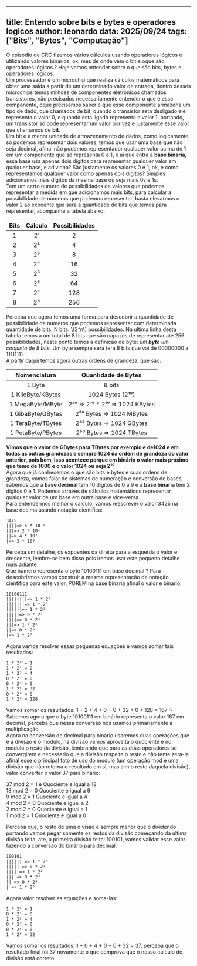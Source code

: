  ---

title: Entendo sobre bits e bytes e operadores logicos
author: leonardo
data: 2025/09/24
tags: ["Bits", "Bytes", "Computação"]
---

O episodio de CRC fizemos vários cálculos usando operadores lógicos e utilizando valores binários, ok, mas de onde vem o bit e oque são operadores lógicos ? Hoje vamos entender sobre o que são bits, bytes e operadores lógicos.  
Um processador é um microchip que realiza cálculos matemáticos para obter uma saída a partir de um determinado valor de entrada, dentro desses microchips temos milhões de componentes eletrônicos chamados transistores, não precisados necessariamente entender o que é esse componente, oque precisamos saber e que esse componente armazena um tipo de dado, que chamados de bit, quando o transistor esta desligado ele representa o valor 0, e quando esta ligado representa o valor 1, portando, um transistor só pode representar um valor por vez e justamente esse valor que chamamos de **bit**.  
Um bit e a menor unidade de armazenamento de dados, como logicamente só podemos representar dois valores, temos que usar uma base que não seja decimal, afinal não podemos representador qualquer valor acima de 1 em um componente que só representa 0 e 1, é ai que entra a **base binaria**, essa base usa apenas dois dígitos para representar qualquer valor em qualquer base, e adivinha? São justamente os valores 0 e 1, ok, e como representamos qualquer valor como apenas dois dígitos? Simples adicionamos mais dígitos da mesma base ou seja mais 0s e 1s.  
Tem um certo numero de possibilidades de valores que podemos representar a medida em que adicionamos mais bits, para calcular a possibilidade de números que podemos representar, basta elevarmos o valor 2 ao expoente que sera a quantidade de bits que temos para representar, acompanhe a tabela abaixo:  

| Bits | Cálculo | Possibilidades |
| :----: | :-------: | :--------------: |
| 1    | 2¹      | 2              |
| 2    | 2²      | 4              |
| 3    | 2³      | 8              |
| 4    | 2⁴      | 16             |
| 5    | 2⁵      | 32             |
| 6    | 2⁶      | 64             |
| 7    | 2⁷      | 128            |
| 8    | 2⁸      | 256            |

Perceba que agora temos uma forma para descobrir a quantidade de possibilidade de números que podemos representar com determinada quantidade de bits, N bits: \\(2^n\\) possibilidades. Na ultima linha desta tabela temos a um total de 8 bits que são capazes de representar até 256 possibilidades, neste ponto temos a definição de byte: *um **byte** um conjunto de 8 bits*. Um byte sempre sera terá 8 bits que vai de 00000000 a 11111111.  
A partir daqui temos agora outras ordens de grandeza, que são:

| Nomenclatura | Quantidade de Bytes |
| :-----------:| :-----------------: |
| 1 Byte       | 8 bits              |
| 1 KiloByte/KBytes | 1024 Bytes (2¹⁰) |
| 1 MegaByte/MByte  | 2²⁰ => 2¹⁰ * 2¹⁰ => 1024 KBytes |
| 1 GibaByte/GBytes | 2³⁰ Bytes => 1024 MBytes |
| 1 TeraByte/TBytes | 2⁴⁰ Bytes => 1024 GBytes |
| 1 PetaByte/PBytes | 2⁵⁰ Bytes => 1024 TBytes |

**Vimos que o valor de GBytes para TBytes por exemplo e de1024 e em todas as outras grandezas e sempre 1024 da ordem de grandeza do valor anterior, pois bem, isso  acontece porque em binário o valor mais próximo que temo de 1000 e o valor 1024 ou seja 2¹⁰**  
Agora que já conhecemos o que são bits e bytes e suas ordens de grandeza, vamos falar de sistemas de numeração e conversão de bases, sabemos que a **base decimal** tem 10 dígitos de 0 a 9 e a **base binaria** tem 2 dígitos 0 e 1. Podemos através de cálculos matemáticos representar qualquer valor de um base em outra base e vice-versa.  
Para entendermos melhor o calculo, vamos reescrever o valor 3425 na base decima usando notação cientifica:  

```
3425  
||||=> 5 * 10 ⁰  
|||=> 2 * 10¹  
||=> 4 * 10²  
|=> 3 * 10³  
```

Perceba um detalhe, os expoentes da direita para a esquerda o valor e crescente, lembre-se bem disso pois iremos usar este pequeno detalhe mais adiante.  
Que numero representa o byte 10100111 em base decimal ? Para descobrirmos vamos construir a mesma representação de notação cientifica para este valor, POREM na base binaria afinal o valor e binario.  

```
10100111  
||||||||=> 1 * 2⁰  
|||||||=> 1 * 2¹  
||||||=> 1 * 2²  
|||||=> 0 * 2³  
||||=> 0 * 2⁴  
|||=> 1 * 2⁵  
||=> 0 * 2⁶  
|=> 1 * 2⁷  
```

Agora vamos resolver essas pequenas equações e vamos somar tais resultados:

```
1 * 2⁰ = 1  
1 * 2¹ = 2
1 * 2² = 4  
0 * 2³ = 0  
0 * 2⁴ = 0  
1 * 2⁵ = 32  
0 * 2⁶ = 0  
1 * 2⁷ = 128  
```

Vamos somar os resultados: 1 + 2 + 4 + 0 + 0 + 32 + 0 + 128 = 167  ␍
Sabemos agora que o byte 10100111 em binário representa o valor 167 em decimal, perceba que nessa conversão nos usamos primariamente a multiplicação.  
Agora na conversão de decimal para binario usaremos duas operações que e a divisão e o modulo, na divisão vamos aproveita o quociente e no modulo o resto da divisão, lembrando que para as duas operadores se convergirem e necessario que a divisão respeite o resto e não tente zera-la afinal esse o principal fato de uso
do modulo (um operação mod e uma divisão que não retorna o resultado em si, mas sim o resto daquela divisão), valor converter o valor 37 para binário:  
  
37 mod 2 = 1 e Quociente e igual a 18  
18 mod 2 = 0 Quociente e igual a 9  
9 mod 2 = 1 Quociente e igual a 4  
4 mod 2 = 0 Quociente e igual a 2  
2 mod 2 = 0 Quociente e igual a 1  
1 mod 2 = 1 Quociente e igual a 0  
  
Perceba que, o resto de uma divisão e sempre menor que o dividendo portando vamos pegar somente os restos da divisão começando da ultima divisão feita, ate, a primeira divisão feita: 100101, vamos validar esse valor fazendo a conversão do binário para decimal:  

```
100101
|||||| => 1 * 2⁰
||||| => 0 * 2¹
|||| => 1 * 2²
||| => 0 * 2³
|| => 0 * 2⁴
| => 1 * 2⁵
```

Agora valor resolver as equações e soma-las:

```
1 * 2⁰ = 1
0 * 2¹ = 0
1 * 2² = 4
0 * 2³ = 0
0 * 2⁴ = 0
1 * 2⁵ = 32
```

Vamos somar os resultados: 1 + 0 + 4 + 0 + 0 + 32 = 37, perceba que o resultado final foi 37 novamente o que comprova que o nosso calculo de divisão está correto.

